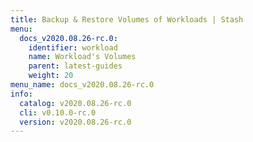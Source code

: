 ```yaml
---
title: Backup & Restore Volumes of Workloads | Stash
menu:
  docs_v2020.08.26-rc.0:
    identifier: workload
    name: Workload's Volumes
    parent: latest-guides
    weight: 20
menu_name: docs_v2020.08.26-rc.0
info:
  catalog: v2020.08.26-rc.0
  cli: v0.10.0-rc.0
  version: v2020.08.26-rc.0
---
```


